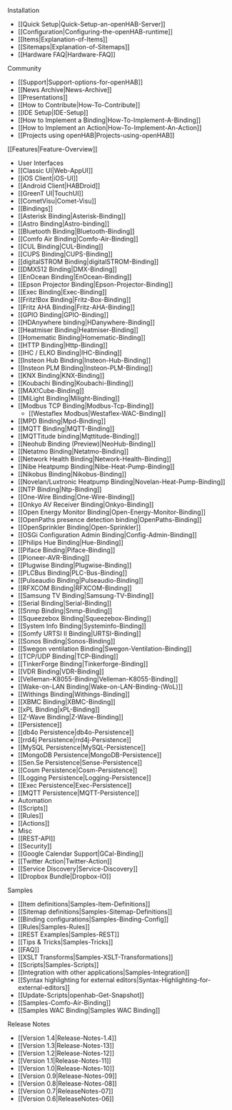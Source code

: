 Installation
 * [[Quick Setup|Quick-Setup-an-openHAB-Server]]
 * [[Configuration|Configuring-the-openHAB-runtime]]
 * [[Items|Explanation-of-Items]]
 * [[Sitemaps|Explanation-of-Sitemaps]]
 * [[Hardware FAQ|Hardware-FAQ]]

Community
 * [[Support|Support-options-for-openHAB]]
 * [[News Archive|News-Archive]]
 * [[Presentations]]
 * [[How to Contribute|How-To-Contribute]]
 * [[IDE Setup|IDE-Setup]]
 * [[How to Implement a Binding|How-To-Implement-A-Binding]]
 * [[How to Implement an Action|How-To-Implement-An-Action]]
 * [[Projects using openHAB|Projects-using-openHAB]]

[[Features|Feature-Overview]]
 * User Interfaces
  * [[Classic UI|Web-AppUI]]
  * [[iOS Client|iOS-UI]]
  * [[Android Client|HABDroid]]
  * [[GreenT UI|TouchUI]]
  * [[CometVisu|Comet-Visu]]
 * [[Bindings]]
  * [[Asterisk Binding|Asterisk-Binding]]
  * [[Astro Binding|Astro-binding]]
  * [[Bluetooth Binding|Bluetooth-Binding]]
  * [[Comfo Air Binding|Comfo-Air-Binding]]
  * [[CUL Binding|CUL-Binding]]
  * [[CUPS Binding|CUPS-Binding]]
  * [[digitalSTROM Binding|digitalSTROM-Binding]]
  * [[DMX512 Binding|DMX-Binding]]
  * [[EnOcean Binding|EnOcean-Binding]]
  * [[Epson Projector Binding|Epson-Projector-Binding]]
  * [[Exec Binding|Exec-Binding]]
  * [[Fritz!Box Binding|Fritz-Box-Binding]]
  * [[Fritz AHA Binding|Fritz-AHA-Binding]]
  * [[GPIO Binding|GPIO-Binding]]
  * [[HDAnywhere binding|HDanywhere-Binding]]
  * [[Heatmiser Binding|Heatmiser-Binding]]
  * [[Homematic Binding|Homematic-Binding]]
  * [[HTTP Binding|Http-Binding]]
  * [[IHC / ELKO Binding|IHC-Binding]]
  * [[Insteon Hub Binding|Insteon-Hub-Binding]]
  * [[Insteon PLM Binding|Insteon-PLM-Binding]]
  * [[KNX Binding|KNX-Binding]]
  * [[Koubachi Binding|Koubachi-Binding]]
  * [[MAX!Cube-Binding]]
  * [[MiLight Binding|Milight-Binding]]
  * [[Modbus TCP Binding|Modbus-Tcp-Binding]]
    * [[Westaflex Modbus|Westaflex-WAC-Binding]]
  * [[MPD Binding|Mpd-Binding]]
  * [[MQTT Binding|MQTT-Binding]]
  * [[MQTTitude binding|Mqttitude-Binding]]
  * [[Neohub Binding (Preview)|NeoHub-Binding]]
  * [[Netatmo Binding|Netatmo-Binding]]
  * [[Network Health Binding|Network-Health-Binding]]
  * [[Nibe Heatpump Binding|Nibe-Heat-Pump-Binding]]
  * [[Nikobus Binding|Nikobus-Binding]]
  * [[Novelan/Luxtronic Heatpump Binding|Novelan-Heat-Pump-Binding]]
  * [[NTP Binding|Ntp-Binding]]
  * [[One-Wire Binding|One-Wire-Binding]]
  * [[Onkyo AV Receiver Binding|Onkyo-Binding]]
  * [[Open Energy Monitor Binding|Open-Energy-Monitor-Binding]]
  * [[OpenPaths presence detection binding|OpenPaths-Binding]]
  * [[OpenSprinkler Binding|Open-Sprinkler]]
  * [[OSGi Configuration Admin Binding|Config-Admin-Binding]]
  * [[Philips Hue Binding|Hue-Binding]]
  * [[Piface Binding|Piface-Binding]]
  * [[Pioneer-AVR-Binding]]
  * [[Plugwise Binding|Plugwise-Binding]]
  * [[PLCBus Binding|PLC-Bus-Binding]]
  * [[Pulseaudio Binding|Pulseaudio-Binding]]
  * [[RFXCOM Binding|RFXCOM-Binding]]
  * [[Samsung TV Binding|Samsung-TV-Binding]]
  * [[Serial Binding|Serial-Binding]]
  * [[Snmp Binding|Snmp-Binding]]
  * [[Squeezebox Binding|Squeezebox-Binding]]
  * [[System Info Binding|Systeminfo-Binding]]
  * [[Somfy URTSI II Binding|URTSI-Binding]]
  * [[Sonos Binding|Sonos-Binding]]
  * [[Swegon ventilation Binding|Swegon-Ventilation-Binding]]
  * [[TCP/UDP Binding|TCP-Binding]]
  * [[TinkerForge Binding|Tinkerforge-Binding]]
  * [[VDR Binding|VDR-Binding]]
  * [[Velleman-K8055-Binding|Velleman-K8055-Binding]]
  * [[Wake-on-LAN Binding|Wake-on-LAN-Binding-(WoL)]]
  * [[Withings Binding|Withings-Binding]]
  * [[XBMC Binding|XBMC-Binding]]
  * [[xPL Binding|xPL-Binding]]
  * [[Z-Wave Binding|Z-Wave-Binding]]
 * [[Persistence]]
  * [[db4o Persistence|db4o-Persistence]]
  * [[rrd4j Persistence|rrd4j-Persistence]]
  * [[MySQL Persistence|MySQL-Persistence]]
  * [[MongoDB Persistence|MongoDB-Persistence]]
  * [[Sen.Se Persistence|Sense-Persistence]]
  * [[Cosm Persistence|Cosm-Persistence]]
  * [[Logging Persistence|Logging-Persistence]]
  * [[Exec Persistence|Exec-Persistence]]
  * [[MQTT Persistence|MQTT-Persistence]]
 * Automation
  * [[Scripts]]
  * [[Rules]]
  * [[Actions]]
 * Misc
  * [[REST-API]]
  * [[Security]]
  * [[Google Calendar Support|GCal-Binding]]
  * [[Twitter Action|Twitter-Action]]
  * [[Service Discovery|Service-Discovery]]
  * [[Dropbox Bundle|Dropbox-IO]]

Samples
 * [[Item definitions|Samples-Item-Definitions]]
 * [[Sitemap definitions|Samples-Sitemap-Definitions]]
 * [[Binding configurations|Samples-Binding-Config]]
 * [[Rules|Samples-Rules]]
 * [[REST Examples|Samples-REST]]
 * [[Tips & Tricks|Samples-Tricks]]
 * [[FAQ]]
 * [[XSLT Transforms|Samples-XSLT-Transformations]]
 * [[Scripts|Samples-Scripts]]
 * [[Integration with other applications|Samples-Integration]]
 * [[Syntax highlighting for external editors|Syntax-Highlighting-for-external-editors]]
 * [[Update-Scripts|openhab-Get-Snapshot]]
 * [[Samples-Comfo-Air-Binding]]
 * [[Samples WAC Binding|Samples WAC Binding]]

Release Notes
 * [[Version 1.4|Release-Notes-1.4]]
 * [[Version 1.3|Release-Notes-13]]
 * [[Version 1.2|Release-Notes-12]]
 * [[Version 1.1|Release-Notes-11]]
 * [[Version 1.0|Release-Notes-10]]
 * [[Version 0.9|Release-Notes-09]]
 * [[Version 0.8|Release-Notes-08]]
 * [[Version 0.7|ReleaseNotes-07]]
 * [[Version 0.6|ReleaseNotes-06]]
